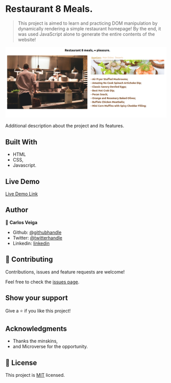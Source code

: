 # Restaurant 8 Meals. 

> This project is aimed to learn and practicing DOM manipulation by dynamically rendering a simple restaurant homepage! By the end, it was used JavaScript alone to generate the entire contents of the website!

![screenshot](src/assets/imgs/website-sample.png)

Additional description about the project and its features.

## Built With

- HTML
- CSS,
- Javascript.

## Live Demo

[Live Demo Link](https://rawcdn.githack.com/wrakc/restaurant-page-js/feature/website/dist/index.html)


## Author

👤 **Carlos Veiga**

- Github: [@githubhandle](https://github.com/wrakc)
- Twitter: [@twitterhandle](https://twitter.com/carlosveig)
- Linkedin: [linkedin](https://linkedin.com/chveiga)

## 🤝 Contributing

Contributions, issues and feature requests are welcome!

Feel free to check the [issues page](issues/).

## Show your support

Give a ⭐️ if you like this project!

## Acknowledgments

- Thanks the minskins,
- and Microverse for the opportunity.

## 📝 License

This project is [MIT](lic.url) licensed.
